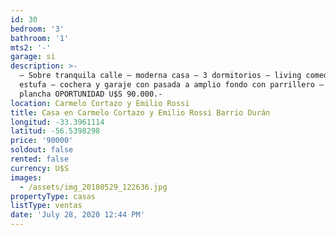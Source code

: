 ```yaml
---
id: 30
bedroom: '3'
bathroom: '1'
mts2: '-'
garage: si
description: >-
  – Sobre tranquila calle – moderna casa – 3 dormitorios – living comedor con
  estufa – cochera y garaje con pasada a amplio fondo con parrillero – todo
  plancha OPORTUNIDAD U$S 90.000.-
location: Carmelo Cortazo y Emilio Rossi
title: Casa en Carmelo Cortazo y Emilio Rossi Barrio Durán
longitud: -33.3961114
latitud: -56.5398298
price: '90000'
soldout: false
rented: false
currency: U$S
images:
  - /assets/img_20180529_122636.jpg
propertyType: casas
listType: ventas
date: 'July 28, 2020 12:44 PM'
---
```


